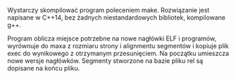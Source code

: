 Wystarczy skompilować program poleceniem make.
Rozwiązanie jest napisane w C++14, bez żadnych niestandardowych bibliotek, kompilowane g++.

Program oblicza miejsce potrzebne na nowe nagłówki ELF i programów, wyrównuje do maxa z rozmiaru strony i alignmentu segmentów i kopiuje plik exec do wynikowego z otrzymanym przesunięciem.
Na początku umieszcza nowe wersje nagłówków.
Segmenty stworzone na bazie pliku rel są dopisane na końcu pliku.
